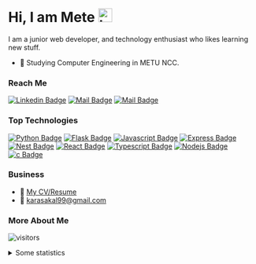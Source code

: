 # Hi, I am Mete <img src="https://user-images.githubusercontent.com/1303154/88677602-1635ba80-d120-11ea-84d8-d263ba5fc3c0.gif" width="28px" alt="hi">

I am a junior web developer, and technology enthusiast who likes learning new stuff.
  
- 📗 Studying Computer Engineering in METU NCC.  

### Reach Me  
[![Linkedin Badge](https://img.shields.io/badge/-Mete_Karasakal-0e76a8?style=flat&labelColor=0e76a8&logo=linkedin&logoColor=white)](https://www.linkedin.com/in/mete-karasakal-808449176/) [![Mail Badge](https://img.shields.io/badge/-@karasakalmt-e84393?style=flat&labelColor=e84393&logo=instagram&logoColor=white)](https://instagram.com/karasakalmt) [![Mail Badge](https://img.shields.io/badge/-karasakal99-c0392b?style=flat&labelColor=c0392b&logo=gmail&logoColor=white)](mailto:karasakal99@gmail.com)
  
  

### Top Technologies  
[![Python Badge](https://img.shields.io/badge/-python-61DBFB?style=plastic&labelColor=black&logo=python&logoColor=61DBFB)](#)
[![Flask Badge](https://img.shields.io/badge/-flask-61DBFB?style=plastic&labelColor=black&logo=flask&logoColor=61DBFB)](#)
[![Javascript Badge](https://img.shields.io/badge/-Javascript-F0DB4F?style=plastic&labelColor=black&logo=javascript&logoColor=F0DB4F)](#)
[![Express Badge](https://img.shields.io/badge/-Express-61DBFB?style=plastic&labelColor=black&logo=express&logoColor=61DBFB)](#) 
[![Nest Badge](https://img.shields.io/badge/-Nest-F0DB4F?style=plastic&labelColor=black&logo=nestjs&logoColor=F0DB4F)](#) 
[![React Badge](https://img.shields.io/badge/-React-61DBFB?style=plastic&labelColor=black&logo=react&logoColor=61DBFB)](#) 
[![Typescript Badge](https://img.shields.io/badge/-Typescript-007acc?style=plastic&labelColor=black&logo=typescript&logoColor=007acc)](#) 
[![Nodejs Badge](https://img.shields.io/badge/-Nodejs-3C873A?style=plastic&labelColor=black&logo=node.js&logoColor=3C873A)](#) 
[![c Badge](https://img.shields.io/badge/-C_Language-61DBFB?style=plastic&labelColor=black&logo=c&logoColor=61DBFB)](#)

### Business
- 📎 [My CV/Resume](https://metekarasakal.me)
- 📧 [karasakal99@gmail.com](mailto:karasakal99@gmail.com)

### More About Me


![visitors](https://visitor-badge.glitch.me/badge?page_id=patern0ster.visitor-badge)


<details>
<summary>
  Some statistics
</summary>

#### Weekly Development Activity
<!--START_SECTION:waka-->
```text
No Activity tracked this Week
```
<!--END_SECTION:waka-->

#### Github Stats

![Ipenywis's github stats](https://github-readme-stats.vercel.app/api?username=patern0ster&count_private=true&theme=vision-friendly-dark&hide=contribs,prs)
[![Top Langs](https://github-readme-stats.vercel.app/api/top-langs/?username=patern0ster&layout=compact)](https://github.com/anuraghazra/github-readme-stats)

</details>
